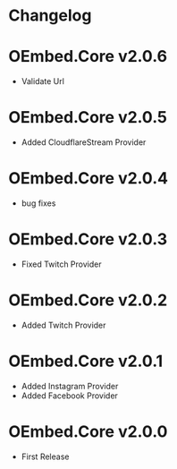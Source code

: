 Changelog
====================

# OEmbed.Core v2.0.6
* Validate Url


# OEmbed.Core v2.0.5
* Added CloudflareStream Provider

# OEmbed.Core v2.0.4
* bug fixes

# OEmbed.Core v2.0.3
* Fixed Twitch Provider

# OEmbed.Core v2.0.2
* Added Twitch Provider

# OEmbed.Core v2.0.1
* Added Instagram Provider
* Added Facebook Provider

# OEmbed.Core v2.0.0
* First Release
